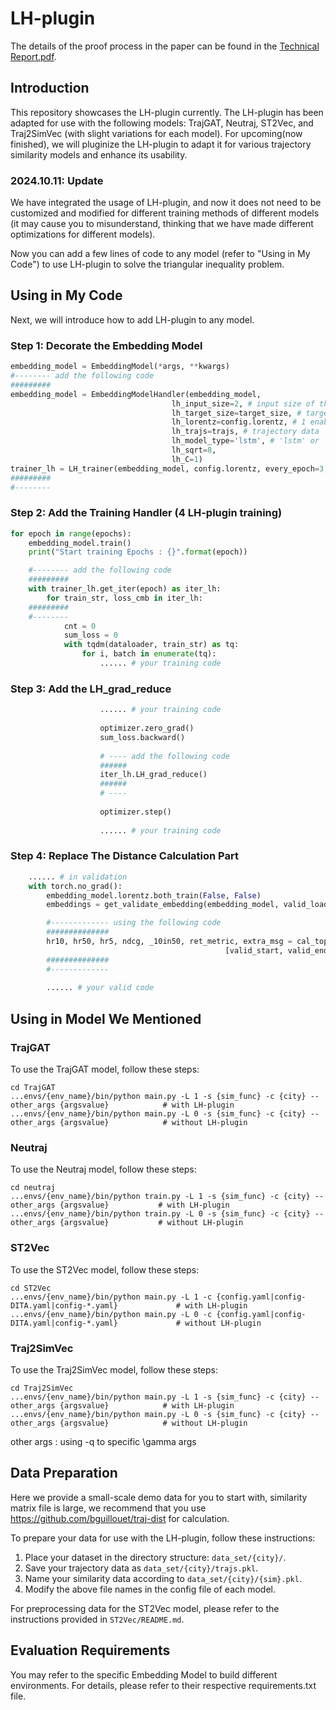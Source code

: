 

# LH-plugin

The details of the proof process in the paper can be found in the [Technical Report.pdf](Technical-Report.pdf).

## Introduction
This repository showcases the LH-plugin currently. The LH-plugin has been adapted for use with the following models: TrajGAT, Neutraj, ST2Vec, and Traj2SimVec (with slight variations for each model). 
For upcoming(now finished), we will pluginize the LH-plugin to adapt it for various trajectory similarity models and enhance its usability.

### 2024.10.11: Update
We have integrated the usage of LH-plugin, and now it does not need to be customized and modified for different training methods of different models (it may cause you to misunderstand, thinking that we have made different optimizations for different models).

Now you can add a few lines of code to any model (refer to "Using in My Code") to use LH-plugin to solve the triangular inequality problem.


## Using in My Code
Next, we will introduce how to add LH-plugin to any model.

### Step 1: Decorate the Embedding Model
```python
embedding_model = EmbeddingModel(*args, **kwargs)
#-------- add the following code
#########
embedding_model = EmbeddingModelHandler(embedding_model,
                                    lh_input_size=2, # input size of the trajectory data
                                    lh_target_size=target_size, # target size of the embedding_model
                                    lh_lorentz=config.lorentz, # 1 enable, 0 disable
                                    lh_trajs=trajs, # trajectory data
                                    lh_model_type='lstm', # 'lstm' or 'transformer' 
                                    lh_sqrt=8,
                                    lh_C=1)
trainer_lh = LH_trainer(embedding_model, config.lorentz, every_epoch=3, grad_reduce=0.1, loss_cmb=5)
#########
#--------
```

### Step 2: Add the Training Handler (4 LH-plugin training)
```python
for epoch in range(epochs):
    embedding_model.train()
    print("Start training Epochs : {}".format(epoch))

    #-------- add the following code
    #########
    with trainer_lh.get_iter(epoch) as iter_lh:
        for train_str, loss_cmb in iter_lh:
    #########
    #--------
            cnt = 0
            sum_loss = 0
            with tqdm(dataloader, train_str) as tq:
                for i, batch in enumerate(tq):
                    ...... # your training code
```

### Step 3: Add the LH_grad_reduce
```python
                    ...... # your training code
                        
                    optimizer.zero_grad()
                    sum_loss.backward()
                        
                    # ---- add the following code
                    ###### 
                    iter_lh.LH_grad_reduce()
                    ######
                    # ----
                        
                    optimizer.step()
                        
                    ...... # your training code
```

### Step 4: Replace The Distance Calculation Part
```python
    ...... # in validation
    with torch.no_grad():
        embedding_model.lorentz.both_train(False, False)
        embeddings = get_validate_embedding(embedding_model, valid_loader)

        #------------- using the following code
        ##############
        hr10, hr50, hr5, ndcg, _10in50, ret_metric, extra_msg = cal_top10_acc(groundtruth_distance, embeddings,
                                                [valid_start, valid_end], embedding_model.lorentz, config.lorentz)
        ##############
        #-------------
                        
        ...... # your valid code
```


## Using in Model We Mentioned

### TrajGAT
To use the TrajGAT model, follow these steps:
```
cd TrajGAT
...envs/{env_name}/bin/python main.py -L 1 -s {sim_func} -c {city} --other_args {argsvalue}            # with LH-plugin
...envs/{env_name}/bin/python main.py -L 0 -s {sim_func} -c {city} --other_args {argsvalue}            # without LH-plugin
```

### Neutraj
To use the Neutraj model, follow these steps:
```
cd neutraj
...envs/{env_name}/bin/python train.py -L 1 -s {sim_func} -c {city} --other_args {argsvalue}           # with LH-plugin
...envs/{env_name}/bin/python train.py -L 0 -s {sim_func} -c {city} --other_args {argsvalue}           # without LH-plugin
```


### ST2Vec
To use the ST2Vec model, follow these steps:
```
cd ST2Vec
...envs/{env_name}/bin/python main.py -L 1 -c {config.yaml|config-DITA.yaml|config-*.yaml}             # with LH-plugin
...envs/{env_name}/bin/python main.py -L 0 -c {config.yaml|config-DITA.yaml|config-*.yaml}             # without LH-plugin
```

### Traj2SimVec
To use the Traj2SimVec model, follow these steps:
```
cd Traj2SimVec
...envs/{env_name}/bin/python main.py -L 1 -s {sim_func} -c {city} --other_args {argsvalue}            # with LH-plugin
...envs/{env_name}/bin/python main.py -L 0 -s {sim_func} -c {city} --other_args {argsvalue}            # without LH-plugin
```

other args : using -q to specific \gamma args 

## Data Preparation

Here we provide a small-scale demo data for you to start with, similarity matrix file is large, we recommend that you use https://github.com/bguillouet/traj-dist for calculation.

To prepare your data for use with the LH-plugin, follow these instructions:

1. Place your dataset in the directory structure: `data_set/{city}/`.
2. Save your trajectory data as `data_set/{city}/trajs.pkl`.
3. Name your similarity data according to `data_set/{city}/{sim}.pkl`.
4. Modify the above file names in the config file of each model.

For preprocessing data for the ST2Vec model, please refer to the instructions provided in `ST2Vec/README.md`.


## Evaluation Requirements

You may refer to the specific Embedding Model to build different environments. For details, please refer to their respective requirements.txt file.
